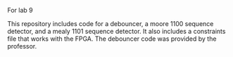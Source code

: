 For lab 9

This repository includes code for a debouncer, a moore 1100 sequence detector, and a mealy 1101 sequence detector. It also includes a constraints file that works with the FPGA. The debouncer code was provided by the professor.
